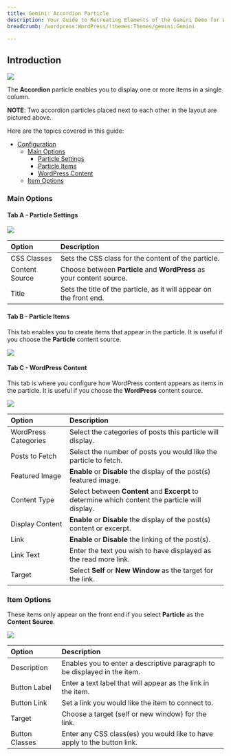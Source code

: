 ```yaml
---
title: Gemini: Accordion Particle
description: Your Guide to Recreating Elements of the Gemini Demo for WordPress
breadcrumb: /wordpress:WordPress/!themes:Themes/gemini:Gemini

---
```


## Introduction

![](assets/particle_accordion1.jpeg)

The **Accordion** particle enables you to display one or more items in a single column.

**NOTE**: Two accordion particles placed next to each other in the layout are pictured above.

Here are the topics covered in this guide:

* [Configuration](#configuration)
    - [Main Options](#main-options)
        + [Particle Settings](#tab-a---particle-settings)
        + [Particle Items](#tab-b---particle-items)
        + [WordPress Content](#tab-c---wordpress-content)
    - [Item Options](#item-options)

### Main Options 

#### Tab A - Particle Settings

![](assets/particle_accordion2.jpeg)

| Option         | Description                                                           |
| :-----         | :-----                                                                |
| CSS Classes    | Sets the CSS class for the content of the particle.                   |
| Content Source | Choose between **Particle** and **WordPress** as your content source. |
| Title          | Sets the title of the particle, as it will appear on the front end.   |

#### Tab B - Particle Items

This tab enables you to create items that appear in the particle. It is useful if you choose the **Particle** content source.

![](assets/particle_accordion3.jpeg)

#### Tab C - WordPress Content

This tab is where you configure how WordPress content appears as items in the particle. It is useful if you choose the **WordPress** content source.

![](assets/particle_accordion4.jpeg)

| Option               | Description                                                                                      |
| :-----               | :-----                                                                                           |
| WordPress Categories | Select the categories of posts this particle will display.                                       |
| Posts to Fetch       | Select the number of posts you would like the particle to fetch.                                 |
| Featured Image       | **Enable** or **Disable** the display of the post(s) featured image.                             |
| Content Type         | Select between **Content** and **Excerpt** to determine which content the particle will display. |
| Display Content      | **Enable** or **Disable** the display of the post(s) content or excerpt.                         |
| Link                 | **Enable** or **Disable** the linking of the post(s).                                            |
| Link Text            | Enter the text you wish to have displayed as the read more link.                                 |
| Target               | Select **Self** or **New Window** as the target for the link.                                    |

### Item Options

These items only appear on the front end if you select **Particle** as the **Content Source**.

![](assets/particle_accordion5.jpeg)

| Option         | Description                                                               |
| :-----         | :-----                                                                    |
| Description    | Enables you to enter a descriptive paragraph to be displayed in the item. |
| Button Label   | Enter a text label that will appear as the link in the item.              |
| Button Link    | Set a link you would like the item to connect to.                         |
| Target         | Choose a target (self or new window) for the link.                        |
| Button Classes | Enter any CSS class(es) you would like to have apply to the button link.  |

